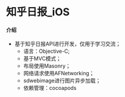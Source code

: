 # 知乎日报_iOS

#### 介绍
+ 基于知乎日报API进行开发，仅用于学习交流；
  + 语言：Objective-C;
  + 基于MVC模式；
  + 布局使用Masonry；
  + 网络请求使用AFNetworking；
  + sdwebimage进行图片异步加载；
  + 依赖管理：cocoapods
